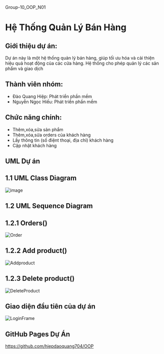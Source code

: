 Group-10_OOP_N01   
# Hệ Thống Quản Lý Bán Hàng    
## Giới thiệu dự án:    
Dự án này là một hệ thống quản lý bán hàng, giúp tối ưu hóa và cải thiện hiệu quả hoạt động của các cửa hàng. Hệ thống cho phép quản lý các sản phẩm và giao dịch    
## Thành viên nhóm:    
* Đào Quang Hiệp: Phát triển phần mềm
* Nguyễn Ngọc Hiếu: Phát triển phần mềm        
## Chức năng chính:  
* Thêm,xóa,sửa sản phẩm
* Thêm,xóa,sửa orders của khách hàng
* Lấy thông tin (số điệnt thoại, địa chỉ) khách hàng
* Cập nhật khách hàng
## UML Dự án  
## 1.1 UML Class Diagram  
![image](https://github.com/user-attachments/assets/babfc880-47d9-40cc-97f6-87a02cafb2c0)  
## 1.2  UML Sequence Diagram
## 1.2.1 Orders()  
![Order](https://github.com/user-attachments/assets/e2d60f5c-1227-4822-84bc-1c96300bd9c5)  
## 1.2.2 Add product()    
![Addproduct](https://github.com/user-attachments/assets/b099d4c5-2665-40f5-9e24-bc5a27f8e389)
## 1.2.3 Delete product()  
![DeleteProduct](https://github.com/user-attachments/assets/3a92e2bc-e326-472e-acac-714f1683eecf)  
## Giao diện đầu tiên của dự án  
![LoginFrame](https://github.com/user-attachments/assets/224b451a-ec81-48f9-b2c0-1d16c74af026)

## GitHub Pages Dự Án
https://github.com/hiepdaoquang704/OOP













